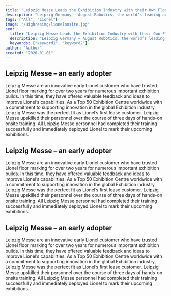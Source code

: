 ```yaml
---
title: "Leipzig Messe Leads the Exhibition Industry with their Own Floor Marking Robots"
description: "Leipzig Germany – August Robotics, the world’s leading autonomous commercial robotics company, announced a successful launch of their Lionel Lease offering in partnership with the renowned exhibition venue Leipzig Messe. The Lionel robots are now available for lease to exhibition clients anywhere in the world."
tags: ["All", "Lionel"]
image: "/Highresimg/lionelonsite.jpg"
seo:
  title: "Leipzig Messe Leads the Exhibition Industry with their Own Floor Marking Robots"
  description: "Leipzig Germany – August Robotics, the world’s leading autonomous commercial robotics company, announced a successful launch of their Lionel Lease offering in partnership with the renowned exhibition venue Leipzig Messe. The Lionel robots are now available for lease to exhibition clients anywhere in the world."
  keywords: ["keyword1", "keyword2"]
author: "Author"
created: "2020-01-01"
---
```


## Leipzig Messe – an early adopter

Leipzig Messe are an innovative early Lionel customer who have trusted Lionel floor marking for over two years for numerous important exhibition builds. In this time, they have offered valuable feedback and ideas to improve Lionel’s capabilities. As a Top 50 Exhibition Centre worldwide with a commitment to supporting innovation in the global Exhibition industry, Leipzig Messe was the perfect fit as Lionel’s first lease customer.
Leipzig Messe upskilled their personnel over the course of three days of hands-on onsite training. All Leipzig Messe personnel had completed their training successfully and immediately deployed Lionel to mark their upcoming exhibitions.

## Leipzig Messe – an early adopter

Leipzig Messe are an innovative early Lionel customer who have trusted Lionel floor marking for over two years for numerous important exhibition builds. In this time, they have offered valuable feedback and ideas to improve Lionel’s capabilities. As a Top 50 Exhibition Centre worldwide with a commitment to supporting innovation in the global Exhibition industry, Leipzig Messe was the perfect fit as Lionel’s first lease customer.
Leipzig Messe upskilled their personnel over the course of three days of hands-on onsite training. All Leipzig Messe personnel had completed their training successfully and immediately deployed Lionel to mark their upcoming exhibitions.

## Leipzig Messe – an early adopter

Leipzig Messe are an innovative early Lionel customer who have trusted Lionel floor marking for over two years for numerous important exhibition builds. In this time, they have offered valuable feedback and ideas to improve Lionel’s capabilities. As a Top 50 Exhibition Centre worldwide with a commitment to supporting innovation in the global Exhibition industry, Leipzig Messe was the perfect fit as Lionel’s first lease customer.
Leipzig Messe upskilled their personnel over the course of three days of hands-on onsite training. All Leipzig Messe personnel had completed their training successfully and immediately deployed Lionel to mark their upcoming exhibitions.
